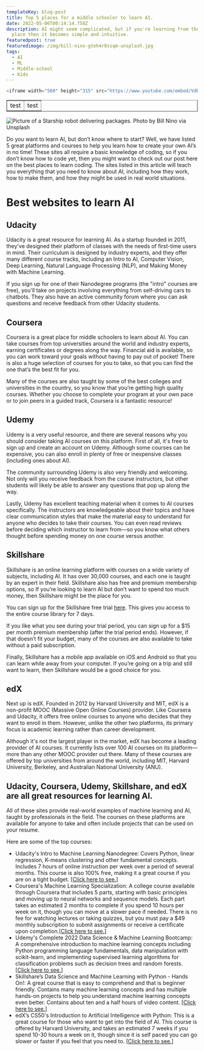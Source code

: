 ```yaml
---
templateKey: blog-post
title: Top 5 places for a middle schooler to learn AI.
date: 2022-05-06T00:14:14.758Z
description: AI might seem complicated, but if you're learning from the right
  place then it becomes simple and intuitive.
featuredpost: true
featuredimage: /img/bill-nino-gteh4r8ssqm-unsplash.jpg
tags:
  - AI
  - ML
  - Middle-school
  - Kids
---
```

```javascript
<iframe width="560" height="315" src="https://www.youtube.com/embed/VdRcnNtpJqI" title="YouTube video player" frameborder="0" allow="accelerometer; autoplay; clipboard-write; encrypted-media; gyroscope; picture-in-picture" allowfullscreen></iframe>
```

<table  border="1">

<tr border="1">

<td>test</td>

<td >test</td>

</tr>

</table>

![Picture of a Starship robot delivering packages. Photo by Bill Nino via Unsplash](/img/bill-nino-gteh4r8ssqm-unsplash.jpg "Picture of a Starship robot delivering packages. Photo by Bill Nino via Unsplash")

Do you want to learn AI, but don’t know where to start? Well, we have listed 5 great platforms and courses to help you learn how to create your own AI’s in no time! These sites all require a basic knowledge of coding, so if you don’t know how to code yet, then you might want to check out our post here on the best places to learn coding. The sites listed in this article will teach you everything that you need to know about AI, including how they work, how to make them, and how they might be used in real world situations.

# **Best websites to learn AI**

## Udacity

Udacity is a great resource for learning AI. As a startup founded in 2011, they've designed their platform of classes with the needs of first-time users in mind. Their curriculum is designed by industry experts, and they offer many different course tracks, including an Intro to AI, Computer Vision, Deep Learning, Natural Language Processing (NLP), and Making Money with Machine Learning.

If you sign up for one of their Nanodegree programs (the "intro" courses are free), you'll take on projects involving everything from self-driving cars to chatbots. They also have an active community forum where you can ask questions and receive feedback from other Udacity students.

## Coursera

Coursera is a great place for middle schoolers to learn about AI. You can take courses from top universities around the world and industry experts, earning certificates or degrees along the way. Financial aid is available, so you can work toward your goals without having to pay out of pocket! There is also a huge selection of courses for you to take, so that you can find the one that’s the best fit for you. 

Many of the courses are also taught by some of the best colleges and universities in the country, so you know that you’re getting high quality courses. Whether you choose to complete your program at your own pace or to join peers in a guided track, Coursera is a fantastic resource!

## Udemy

Udemy is a very useful resource, and there are several reasons why you should consider taking AI courses on this platform. First of all, it's free to sign up and create an account on Udemy. Although some courses can be expensive, you can also enroll in plenty of free or inexpensive classes (including ones about AI).

The community surrounding Udemy is also very friendly and welcoming. Not only will you receive feedback from the course instructors, but other students will likely be able to answer any questions that pop up along the way.

Lastly, Udemy has excellent teaching material when it comes to AI courses specifically. The instructors are knowledgeable about their topics and have clear communication styles that make the material easy to understand for anyone who decides to take their courses. You can even read reviews before deciding which instructor to learn from—so you know what others thought before spending money on one course versus another.

## Skillshare

Skillshare is an online learning platform with courses on a wide variety of subjects, including AI. It has over 30,000 courses, and each one is taught by an expert in their field. Skillshare also has free and premium membership options, so If you’re looking to learn AI but don’t want to spend too much money, then Skillshare might be the place for you.

You can sign up for the Skillshare free trial [here](https://www.skillshare.com/signup?redirectTo=https%3A%2F%2Fwww.skillshare.com%2Fmembership%2Fcheckout%3Fvia%3Dsite-banner&via=site-banner). This gives you access to the entire course library for 7 days.

If you like what you see during your trial period, you can sign up for a $15 per month premium membership (after the trial period ends). However, if that doesn’t fit your budget, many of the courses are also available to take without a paid subscription.

Finally, Skillshare has a mobile app available on iOS and Android so that you can learn while away from your computer. If you’re going on a trip and still want to learn, then Skillshare would be a good choice for you.

## edX

Next up is edX. Founded in 2012 by Harvard University and MIT, edX is a non-profit MOOC (Massive Open Online Courses) provider. Like Coursera and Udacity, it offers free online courses to anyone who decides that they want to enroll in them. However, unlike the other two platforms, its primary focus is academic learning rather than career development.

Although it's not the largest player in the market, edX has become a leading provider of AI courses. It currently lists over 100 AI courses on its platform—more than any other MOOC provider out there. Many of these courses are offered by top universities from around the world, including MIT, Harvard University, Berkeley, and Australian National University (ANU).

## Udacity, Coursera, Udemy, Skillshare, and edX are all great resources for learning AI.

All of these sites provide real-world examples of machine learning and AI, taught by professionals in the field. The courses on these platforms are available for anyone to take and often include projects that can be used on your resume.

Here are some of the top courses:

* Udacity's Intro to Machine Learning Nanodegree: Covers Python, linear regression, K-means clustering and other fundamental concepts. Includes 7 hours of online instruction per week over a period of several months. This course is also 100% free, making it a great course if you are on a tight budget. [[Click here to see.](https://www.udacity.com/course/intro-to-machine-learning--ud120)]
* Coursera's Machine Learning Specialization: A college course available through Coursera that includes 5 parts, starting with basic principles and moving up to neural networks and sequence models. Each part takes an estimated 2 months to complete if you spend 10 hours per week on it, though you can move at a slower pace if needed. There is no fee for watching lectures or taking quizzes, but you must pay a $49 monthly subscription to submit assignments or receive a certificate upon completion.[[Click here to see.](https://www.coursera.org/specializations/machine-learning)]
* Udemy's Complete 2022 Data Science & Machine Learning Bootcamp: A comprehensive introduction to machine learning concepts including Python programming language fundamentals, data manipulation with scikit-learn, and implementing supervised learning algorithms for classification problems such as decision trees and random forests. [[Click here to see.](https://www.udemy.com/course/python-data-science-machine-learning-bootcamp/)]
* Skillshare’s Data Science and Machine Learning with Python - Hands On!: A great course that is easy to comprehend and that is beginner friendly. Contains many machine learning concepts and has multiple hands-on projects to help you understand machine learning concepts even better. Contains about ten and a half hours of video content. [[Click here to see.](https://www.skillshare.com/classes/Data-Science-and-Machine-Learning-with-Python-Hands-On/1263657127?via=user-profile)]
* edX’s CS50's Introduction to Artificial Intelligence with Python: This is a great course for those who want to get into the field of AI. This course is offered by Harvard University, and takes an estimated 7 weeks if you spend 10-30 hours a week on it, though since it is self paced you can go slower or faster if you feel that you need to. [[Click here to see.](https://www.edx.org/course/cs50s-introduction-to-artificial-intelligence-with-python?index=product&queryID=eefe3b17e8c811bf008ff05297884d6f&position=1)]